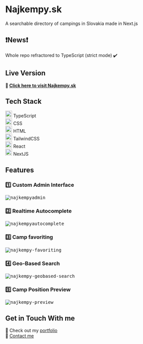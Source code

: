 # Najkempy.sk
A searchable directory of campings in Slovakia made in Next.js

## ❗News❗
Whole repo refractored to TypeScript (strict mode) ✔️

## Live Version
**:link: [Click here to visit Najkempy.sk](https://najkempy.sk/)**

## Tech Stack
<a href="https://www.typescriptlang.org/" title="Typescript"><img src="https://github.com/get-icon/geticon/raw/master/icons/typescript-icon.svg" alt="Typescript" width="21px" height="21px"></a> TypeScript  
<a href="https://www.w3.org/TR/CSS/" title="CSS3"><img src="https://github.com/get-icon/geticon/raw/master/icons/css-3.svg" alt="CSS3" width="21px" height="21px"></a> CSS  
<a href="https://www.w3.org/TR/html5/" title="HTML5"><img src="https://github.com/get-icon/geticon/raw/master/icons/html-5.svg" alt="HTML5" width="21px" height="21px"></a> HTML  
<a href="https://tailwindcss.com/" title="Tailwind CSS"><img src="https://github.com/get-icon/geticon/raw/master/icons/tailwindcss-icon.svg" alt="Tailwind CSS" width="21px" height="21px"></a> TailwindCSS  
<a href="https://reactjs.org/" title="React"><img src="https://github.com/get-icon/geticon/raw/master/icons/react.svg" alt="React" width="21px" height="21px"></a> React  
<a href="https://nextjs.org/" title="Next.js"><img src="https://github.com/get-icon/geticon/raw/master/icons/nextjs-icon.svg" alt="Next.js" width="21px" height="21px"></a> NextJS  

## Features
### :one: Custom Admin Interface
<kbd>![najkempyadmin](https://user-images.githubusercontent.com/49352605/148376797-eb7d7f45-a2f3-40c4-88a3-94e5097705a0.png)</kbd>

### :two: Realtime Autocomplete
<kbd>![najkempyautocomplete](https://user-images.githubusercontent.com/49352605/148378693-814fdfe3-c27c-43aa-a0e5-2914d4eb035d.png)</kbd>

### :three: Camp favoriting
<kbd>![najkempy-favoriting](https://user-images.githubusercontent.com/49352605/148378846-b78eaf82-b0d4-4b58-87c3-f19c2ce0154b.png)</kbd>

### 4️⃣ Geo-Based Search
<kbd>![najkempy-geobased-search](https://user-images.githubusercontent.com/49352605/148379162-9b8f8aab-b3be-4681-b4c6-d75c586f09c1.png)</kbd>

### 5️⃣ Camp Position Preview
<kbd>![najkempy-preview](https://user-images.githubusercontent.com/49352605/148379515-b215b242-bdca-4279-a23c-274ea0970e66.png)</kbd>

## Get in Touch With me
🔗 Check out my [portfolio](https://petersmid.com)  
💬 [Contact me](https://petersmid.com/#contact)
